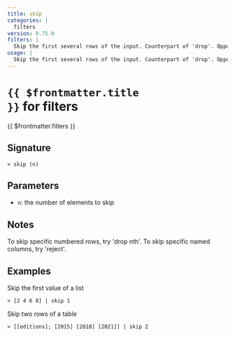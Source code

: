 ```yaml
---
title: skip
categories: |
  filters
version: 0.75.0
filters: |
  Skip the first several rows of the input. Counterpart of 'drop'. Opposite of 'first'.
usage: |
  Skip the first several rows of the input. Counterpart of 'drop'. Opposite of 'first'.
---
```


# <code>{{ $frontmatter.title }}</code> for filters

<div class='command-title'>{{ $frontmatter.filters }}</div>

## Signature

```> skip (n)```

## Parameters

 -  `n`: the number of elements to skip

## Notes
To skip specific numbered rows, try 'drop nth'. To skip specific named columns, try 'reject'.
## Examples

Skip the first value of a list
```shell
> [2 4 6 8] | skip 1
```

Skip two rows of a table
```shell
> [[editions]; [2015] [2018] [2021]] | skip 2
```
